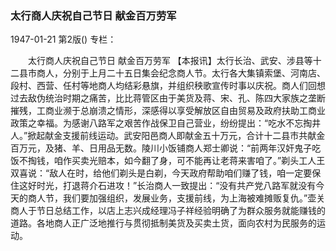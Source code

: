 ### 太行商人庆祝自己节日  献金百万劳军

1947-01-21
第2版()
专栏：

　　太行商人庆祝自己节日
    献金百万劳军
    【本报讯】太行长治、武安、涉县等十二县市商人，分别于上月二十五日集会纪念商人节。太行各大集镇索堡、河南店、段村、西营、任村等地商人均结彩悬旗，并组织秧歌宣传时事以庆祝。商人们回想过去敌伪统治时期之痛苦，比比蒋管区由于美货及蒋、宋、孔、陈四大家族之垄断摧残，工商业濒于总崩溃之情形，深感得以享受解放区自由贸易及政府扶助工商业政策之幸福。为感谢八路军之艰苦作战保卫自己营业，纷纷提出：“吃水不忘掏井人。”掀起献金支援前线运动。武安阳邑商人即献金五十万元，合计十二县市共献金百万元，及猪、羊、日用品无数。陵川小饭铺商人郑士卿说：“前两年汉奸鬼子吃饭不掏钱，咱作买卖光赔本，如今翻了身，可不能再让老蒋来害咱了。”剃头工人王双喜说：“敌人在时，给他们剃头是白剃，今天政府帮助咱们赚了钱，咱一定要保住这好时光，打退蒋介石进攻！”长治商人一致提出：“没有共产党八路军就没有今天的商人节，我们要加强组织，发展业务，支援前线，为上海被难摊贩复仇。”壶关商人于节日总结工作，以店上志兴成经理冯子祥经验明确了为群众服务就能赚钱的道路。各地商人正广泛地推行与贯彻抵制美货及买卖土货，面向农村为民服务的运动。
